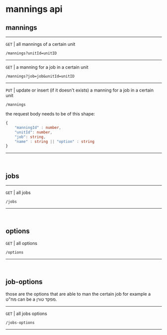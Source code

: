 # mannings api


## mannings
---

`GET` | all mannings of a certain unit
```
/mannings?unitId=unitID
```
---

`GET` | a manning for a job in a certain unit
```
/mannings?job=job&unitId=unitID
``` 
---

`PUT` | update or insert (if it doesn't exists) a manning for a job in a certain unit
```
/mannings
```
the request body needs to be of this shape:
```ts
{
    "manningId" : number,
    "unitId": number,
    "job": string,
    "name" : string || "option" : string
}
```

---
</br>

## jobs
---
`GET` | all jobs
```
/jobs
```

---
</br>

## options
`GET` | all options
```
/options
```

---
</br>

## job-options
those are the options that are able to man the certain job
for example a מח"ט can be a מפקד טורן.

---
`GET` | all jobs options
```
/jobs-options
```
---

